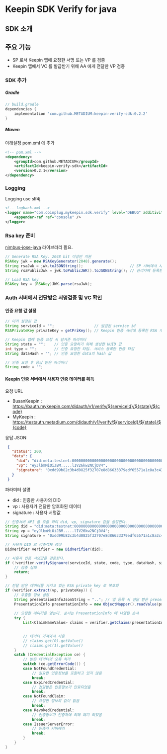 # Keepin SDK Verify for java 

## SDK 소개

## 주요 기능
+ SP 로서 Keepin 앱에 요청한 서명 또는 VP 를 검증
+ Keepin 앱에서 VC 를 발급받기 위해 AA 에게 전달한 VP 검증

### SDK 추가



##### Gradle

```gradle
// build.gradle
dependencies {
	implementation 'com.github.METADIUM:keepin-verify-sdk:0.2.2'
}
```

##### Maven

아래설정 pom.xml 에 추가

```xml
<!-- pom.xml -->
<dependency>
	<groupId>com.github.METADIUM</groupId>
	<artifactId>keepin-verify-sdk</artifactId>
	<version>0.2.1</version>
</dependency>
```

### Logging

Logging use slf4j.

```xml
<!-- logback.xml -->
<logger name="com.coinplug.mykeepin.sdk.verify" level="DEBUG" additivity ="false">
	<appender-ref ref="console" />
</logger>
```

### Rsa key 준비

[nimbus-jose-java](https://connect2id.com/products/nimbus-jose-jwt) 라이브러리 필요.  

```java
// Generate RSA Key. 2048 bit 이상만 지원
RSAKey jwk = new RSAKeyGenerator(2048).generate();
String rsaJwk = jwk.toJSONString();                     // SP 서버에서 사용할 Private Key
String rsaPublicJwk = jwk.toPublicJWK().toJSONString(); // 관리자에 등록한 Public Key 

// Load RSA key
RSAKey key = (RSAKey)JWK.parse(rsaJwk);
```

### Auth 서버에서 전달받은 서명검증 및 VC 확인

#### 인증 요청 값 설정
```java
// 미리 설정된 값
String serviceId = "";                  // 발급된 service id
RSAPrivateKey privateKey = getPriKey(); // Keepin 인증 서버에 등록한 RSA 개인키

// Keepin 앱에 인증 요청 시 넘겨준 파라미터
String state = "";    // 인증 요청하기 위해 생성한 UUID 값
int type = "";        // 인증 요청한 타입. 서비스 등록한 인증 타입
String dataHash = ""; // 인증 요청한 data의 hash 값

// 인증 요청 후 응답 받은 파라미터
String code = "";
```

#### Keepin 인증 서버에서 사용자 인증 데이터를 획득

요청 URL
  + BusanKeepin : https://bauth.mykeepin.com/didauth/v1/verify/${serviceId}/${state}/${code}
  + MyKeepin    : https://testauth.metadium.com/didauth/v1/verify/${serviceId}/${state}/${code}

응답 JSON

```json
 {
   "status": 200,
   "data": {
     "did": "did:meta:testnet:00000000000000000000000000000000000000000000000000000000000009b4",
     "vp": "eyJlbmMiOiJBM.....lIV26kw2NCjDV4",
     "signature": "0xdd99b82c3b4d0825f32707e8d86633379edf65571a1c8a3c4334266a928bac85040b2462d8205192895891c6ebb987f2fa5a576f81e3f23fbe21c86f70adf9ae1c"
   }
 }
```


파라미터 설명
  + did : 인증한 사용자의 DID
  + vp : 사용자가 전달한 암호화된 데이터
  + signature : 사용자 서명값   


```java
// 인증서버 API 를 호출 하여 did, vp, signature 값을 설정한다.
String did = "did:meta:testnet:00000000000000000000000000000000000000000000000000000000000009b4";
String vp = "eyJlbmMiOiJBM.....lIV26kw2NCjDV4";
String signature = "0xdd99b82c3b4d0825f32707e8d86633379edf65571a1c8a3c4334266a928bac85040b2462d8205192895891c6ebb987f2fa5a576f81e3f23fbe21c86f70adf9ae1c";

// 사용자 DID 로 검증객체 생성
DidVerifier verifier = new DidVerifier(did);

// 사용자 인증 서명값을 검증한다.
if (!verifier.verifySignaure(serviceId, state, code, type, dataHash, signature)) {
	// 검증 실패
	return;
}

// 전달 받은 데이터를 가지고 있는 RSA private key 로 복호화
if (verifier.extract(vp, privateKey)) {
	// 추출할 정보 설정
	String presentaionInfoJsonString = ".."; // 앱 등록 시 전달 받은 presentation json 정보
	PresentationInfo presentationInfo = new ObjectMapper().readValue(presentaionInfoJsonString,  PresentationInfo.class);
	
	// 요청한 데이터를 얻는다. 순서는 PresentationInfo 에 나열된 순서
	try {
		List<ClaimNameValue> claims = verifier.getClaims(presentationInfo, true);

	
		// 데이터 가져와서 사용
		// claims.get(0).getValue()
		// claims.get(1).getValue()
	}
	catch (CredentialException ce) {
		// 받은 데이터의 오류 처리
		switch (ce.getErrorCode()) {
		case NotFoundCredential:
			// 필요한 인증정보를 포함하고 있지 않음
			break;
		case ExpiredCredential:
			// 전달받은 인증정보가 만료되었음
			break;
		case NotFoundClaim:
			// 요청한 정보의 값이 없음
			break;
		case RevokedCredential:
			// 인증정보가 인증자에 의해 폐기 되었음
			break;
		case IssuerServerError:
			// 인증자 서버에러
			break;
		}
	}
}
```
